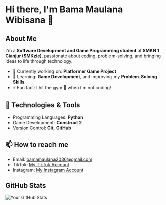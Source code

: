 # Hi there, I'm Bama Maulana Wibisana 👋

## About Me
I'm a **Software Development and Game Programming student** at **SMKN 1 Cianjur (SMKzie)**, passionate about coding, problem-solving, and bringing ideas to life through technology.

- 🔭 Currently working on: **Platformer Game Project**
- 🌱 Learning: **Game Development**, and improving my **Problem-Solving Skills**.
- ⚡ Fun fact: I hit the gym 💪 when I'm not coding!

## 🔧 Technologies & Tools
- Programming Languages: **Python**
- Game Development: **Construct 2**
- Version Control: **Git, GitHub**

## 📫 How to reach me
- Email: bamamaulana2036@gmail.com
- TikTok: [My TikTok Account](https://www.tiktok.com/@ruka.7852_?_t=8phRCbEinBv&_r=1)
- Instagram: [My Instagram Account](https://www.instagram.com/ruka.7852_?igsh=MXZ2N2k2azk0MXFnaQ==)

## GitHub Stats
![Your GitHub Stats](https://github-readme-stats.vercel.app/api?username=yourusername&show_icons=true&theme=radical)
